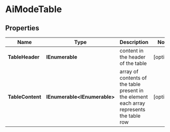 # AiModeTable


## Properties

| Name | Type | Description | Notes |
|------------ | ------------- | ------------- | -------------|
**TableHeader** | **IEnumerable<string>** | content in the header of the table |[optional]|
**TableContent** | **IEnumerable<IEnumerable<string>>** | array of contents of the table present in the element<br>each array represents the table row |[optional]|